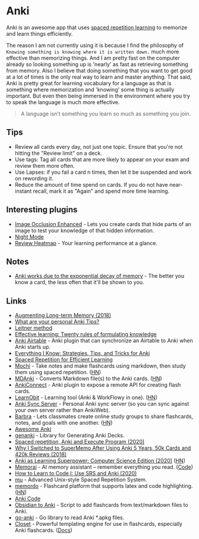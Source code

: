 # Anki

Anki is an awesome app that uses [spaced repetition learning](http://en.wikipedia.org/wiki/Spaced_repetition) to memorize and learn things efficiently.

The reason I am not currently using it is because I find the philosophy of `Knowing something is knowing where it is written down.` much more effective than memorizing things. And I am pretty fast on the computer already so looking something up is 'nearly' as fast as retrieving something from memory. Also I believe that doing something that you want to get good at a lot of times is the only real way to learn and master anything. That said, Anki is pretty great for learning vocabulary for a language as that is something where memorization and 'knowing' some thing is actually important. But even then being immersed in the environment where you try to speak the language is much more effective.

> A language isn’t something you learn so much as something you join.

## Tips

* Review all cards every day, not just one topic. Ensure that you're not hitting the "Review limit" on a deck.
* Use tags: Tag all cards that are more likely to appear on your exam and review them more often.
* Use Lapses: if you fail a card n times, then let it be suspended and work on rewording it.
* Reduce the amount of time spend on cards. If you do not have near-instant recall, mark it as "Again" and spend more time learning.

## Interesting plugins

* [Image Occlusion Enhanced](https://ankiweb.net/shared/info/1111933094) - Lets you create cards that hide parts of an image to test your knowledge of that hidden information.
* [Night Mode](https://github.com/krassowski/Anki-Night-Mode)
* [Review Heatmap](https://github.com/glutanimate/review-heatmap) - Your learning performance at a glance.

## Notes

* [Anki works due to the exponential decay of memory](https://www.reddit.com/r/Anki/comments/75bzzc/anki_overwhelms_me/) - The better you know a card, the less often that it'll be shown to you.

## Links

* [Augmenting Long-term Memory \(2018\)](http://augmentingcognition.com/ltm.html)
* [What are your personal Anki Tips?](https://www.reddit.com/r/Anki/comments/6npee3/what_are_your_personal_anki_tips/)
* [Leitner method](https://drive.google.com/file/d/0BzlHy07nfEjOQ2hXWjU3LWpDdmc/view)
* [Effective learning: Twenty rules of formulating knowledge](https://www.supermemo.com/en/articles/20rules)
* [Anki Airtable](https://github.com/sirupsen/anki-airtable) - Anki plugin that can synchronize an Airtable to Anki when Anki starts up.
* [Everything I Know: Strategies, Tips, and Tricks for Anki](https://senrigan.io/blog/everything-i-know-strategies-tips-and-tricks-for-spaced-repetition-anki)
* [Spaced Repetition for Efficient Learning](https://www.gwern.net/Spaced-repetition)
* [Mochi](https://mochi.cards/) - Take notes and make flashcards using markdown, then study them using spaced repetition. \([HN](https://news.ycombinator.com/item?id=20029466)\)
* [MDAnki](https://github.com/ashlinchak/mdanki) - Converts Markdown file\(s\) to the Anki cards. \([HN](https://news.ycombinator.com/item?id=22385408)\)
* [AnkiConnect](https://github.com/FooSoft/anki-connect) - Anki plugin to expose a remote API for creating flash cards.
* [LearnObit](https://learnobit-36a54.web.app/) - Learning tool \(Anki & WorkFlowy in one\). \([HN](https://news.ycombinator.com/item?id=22823320)\)
* [Anki Sync Server](https://github.com/ankicommunity/anki-sync-server) - Personal Anki sync server \(so you can sync against your own server rather than AnkiWeb\).
* [Barbra](https://barbra.io/) - Lets classmates create online study groups to share flashcards, notes, and goals with one another. \([HN](https://news.ycombinator.com/item?id=22943075)\)
* [Awesome Anki](https://github.com/tianshanghong/awesome-anki)
* [genanki](https://github.com/kerrickstaley/genanki) - Library for Generating Anki Decks.
* [Spaced repetition, Anki and Execute Program \(2020\)](https://mike.place/2020/executeprogram/)
* [Why I Switched to SuperMemo After Using Anki 5 Years, 50k Cards and 420k Reviews \(2018\)](https://www.masterhowtolearn.com/2018-10-28-why-i-switched-to-supermemo/)
* [Anki as Learning Superpower: Computer Science Edition \(2020\)](https://www.gresearch.co.uk/article/anki-as-learning-superpower-computer-science-edition/) \([HN](https://news.ycombinator.com/item?id=24878171)\)
* [Memorai](https://memorai.humanloop.ml/) - AI memory assistant – remember everything you read. \([Code](https://github.com/humanloop/memorai)\)
* [How to Learn to Code I: Use SRS and Anki \(2020\)](https://www.youtube.com/watch?v=kshXDo8psj8)
* [mu](https://github.com/ticki/mu) - Advanced Unix-style Spaced Repetition System.
* [memordo](https://memordo.com/) - Flashcard platform that supports latex and code highlighting. \([HN](https://news.ycombinator.com/item?id=25558420)\)
* [Anki Code](https://github.com/ankitects/anki)
* [Obsidian to Anki](https://github.com/Pseudonium/Obsidian_to_Anki) - Script to add flashcards from text/markdown files to Anki.
* [go-anki](https://github.com/flimzy/anki) - Go library to read Anki \*.apkg files.
* [Closet](https://github.com/hgiesel/closet) - Powerful templating engine for use in flashcards, especially Anki flashcards. \([Docs](https://closetengine.com/)\)

